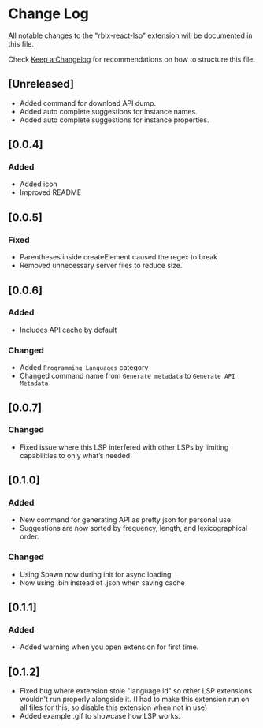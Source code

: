 # Change Log

All notable changes to the "rblx-react-lsp" extension will be documented in this file.

Check [Keep a Changelog](http://keepachangelog.com/) for recommendations on how to structure this file.

## [Unreleased]

- Added command for download API dump.
- Added auto complete suggestions for instance names.
- Added auto complete suggestions for instance properties.

## [0.0.4]

### Added

- Added icon
- Improved README

## [0.0.5]

### Fixed

- Parentheses inside createElement caused the regex to break
- Removed unnecessary server files to reduce size.

## [0.0.6]

### Added

- Includes API cache by default

### Changed

- Added `Programming Languages` category
- Changed command name from `Generate metadata` to `Generate API Metadata`

## [0.0.7]

### Changed

- Fixed issue where this LSP interfered with other LSPs by limiting capabilities to only what’s needed

## [0.1.0]

### Added

- New command for generating API as pretty json for personal use
- Suggestions are now sorted by frequency, length, and lexicographical order.

### Changed

- Using Spawn now during init for async loading
- Now using .bin instead of .json when saving cache

## [0.1.1]

### Added

- Added warning when you open extension for first time.

## [0.1.2]

- Fixed bug where extension stole "language id" so other LSP extensions wouldn't run properly alongside it.
(I had to make this extension run on all files for this, so disable this extension when not in use)
- Added example .gif to showcase how LSP works.